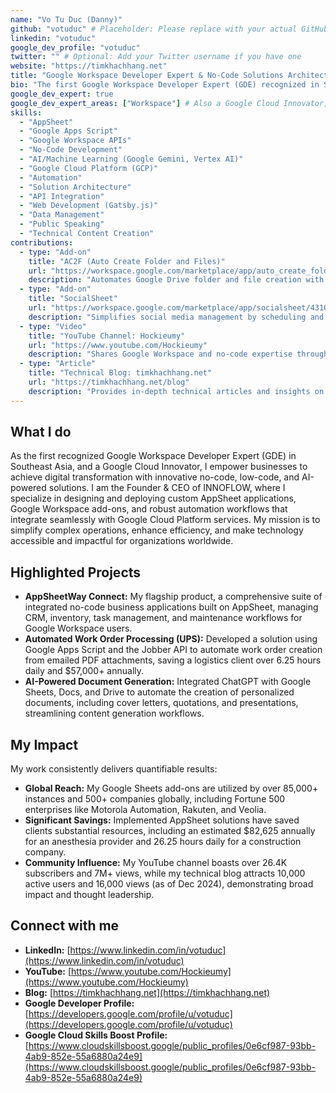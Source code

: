 ```yaml
---
name: "Vo Tu Duc (Danny)"
github: "votuduc" # Placeholder: Please replace with your actual GitHub username
linkedin: "votuduc"
google_dev_profile: "votuduc" 
twitter: "" # Optional: Add your Twitter username if you have one
website: "https://timkhachhang.net"
title: "Google Workspace Developer Expert & No-Code Solutions Architect"
bio: "The first Google Workspace Developer Expert (GDE) recognized in Southeast Asia, specializing in AppSheet, no-code solutions, and Google Cloud Platform integrations. Creator of popular Google Sheets add-ons used by over 85K instances and 500+ companies, passionate about leveraging AI and automation to empower businesses."
google_dev_expert: true
google_dev_expert_areas: ["Workspace"] # Also a Google Cloud Innovator, which can be detailed below.
skills: 
  - "AppSheet"
  - "Google Apps Script"
  - "Google Workspace APIs"
  - "No-Code Development"
  - "AI/Machine Learning (Google Gemini, Vertex AI)"
  - "Google Cloud Platform (GCP)"
  - "Automation"
  - "Solution Architecture"
  - "API Integration"
  - "Web Development (Gatsby.js)"
  - "Data Management"
  - "Public Speaking"
  - "Technical Content Creation"
contributions: 
  - type: "Add-on"
    title: "AC2F (Auto Create Folder and Files)"
    url: "https://workspace.google.com/marketplace/app/auto_create_folder_and_files_ac2f/944645300890"
    description: "Automates Google Drive folder and file creation with text replacement from Google Sheets, streamlining complex document workflows for over 85,000 instances."
  - type: "Add-on"
    title: "SocialSheet"
    url: "https://workspace.google.com/marketplace/app/socialsheet/431086499805"
    description: "Simplifies social media management by scheduling and publishing posts to multiple platforms directly from Google Sheets for over 11,000 users."
  - type: "Video"
    title: "YouTube Channel: Hockieumy"
    url: "https://www.youtube.com/Hockieumy"
    description: "Shares Google Workspace and no-code expertise through tutorials and presentations with over 26.4K subscribers and 7M+ views."
  - type: "Article"
    title: "Technical Blog: timkhachhang.net"
    url: "https://timkhachhang.net/blog"
    description: "Provides in-depth technical articles and insights on Google Workspace, AI, and automation, attracting 10,000 active users and 16,000 views in 2024."
---
```


## What I do

As the first recognized Google Workspace Developer Expert (GDE) in Southeast Asia, and a Google Cloud Innovator, I empower businesses to achieve digital transformation with innovative no-code, low-code, and AI-powered solutions. I am the Founder & CEO of INNOFLOW, where I specialize in designing and deploying custom AppSheet applications, Google Workspace add-ons, and robust automation workflows that integrate seamlessly with Google Cloud Platform services. My mission is to simplify complex operations, enhance efficiency, and make technology accessible and impactful for organizations worldwide.

## Highlighted Projects

*   **AppSheetWay Connect:** My flagship product, a comprehensive suite of integrated no-code business applications built on AppSheet, managing CRM, inventory, task management, and maintenance workflows for Google Workspace users.
*   **Automated Work Order Processing (UPS):** Developed a solution using Google Apps Script and the Jobber API to automate work order creation from emailed PDF attachments, saving a logistics client over 6.25 hours daily and $57,000+ annually.
*   **AI-Powered Document Generation:** Integrated ChatGPT with Google Sheets, Docs, and Drive to automate the creation of personalized documents, including cover letters, quotations, and presentations, streamlining content generation workflows.

## My Impact

My work consistently delivers quantifiable results:

*   **Global Reach:** My Google Sheets add-ons are utilized by over 85,000+ instances and 500+ companies globally, including Fortune 500 enterprises like Motorola Automation, Rakuten, and Veolia.
*   **Significant Savings:** Implemented AppSheet solutions have saved clients substantial resources, including an estimated $82,625 annually for an anesthesia provider and 26.25 hours daily for a construction company.
*   **Community Influence:** My YouTube channel boasts over 26.4K subscribers and 7M+ views, while my technical blog attracts 10,000 active users and 16,000 views (as of Dec 2024), demonstrating broad impact and thought leadership.

## Connect with me

*   **LinkedIn:** [https://www.linkedin.com/in/votuduc](https://www.linkedin.com/in/votuduc)
*   **YouTube:** [https://www.youtube.com/Hockieumy](https://www.youtube.com/Hockieumy)
*   **Blog:** [https://timkhachhang.net](https://timkhachhang.net)
*   **Google Developer Profile:** [https://developers.google.com/profile/u/votuduc](https://developers.google.com/profile/u/votuduc)
*   **Google Cloud Skills Boost Profile:** [https://www.cloudskillsboost.google/public_profiles/0e6cf987-93bb-4ab9-852e-55a6880a24e9](https://www.cloudskillsboost.google/public_profiles/0e6cf987-93bb-4ab9-852e-55a6880a24e9)
